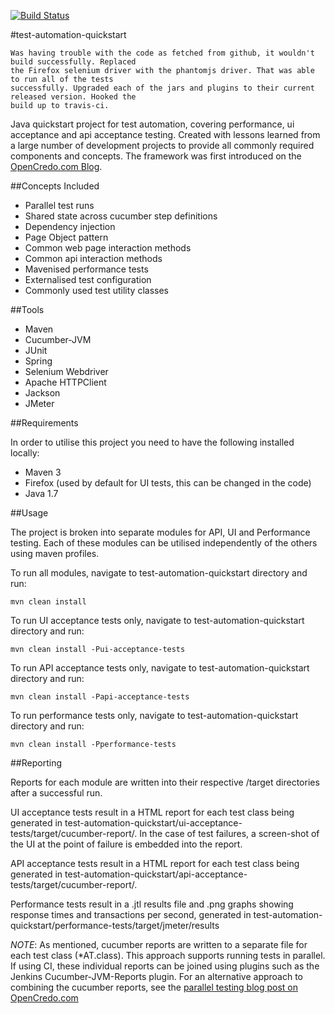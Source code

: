 [![Build Status](https://travis-ci.org/andyglick/test-automation-quickstart.png)](https://travis-ci.org/andyglick/test-automation-quickstart)

#test-automation-quickstart

    Was having trouble with the code as fetched from github, it wouldn't build successfully. Replaced
    the Firefox selenium driver with the phantomjs driver. That was able to run all of the tests
    successfully. Upgraded each of the jars and plugins to their current released version. Hooked the
    build up to travis-ci.

Java quickstart project for test automation, covering performance, ui acceptance and api acceptance testing.
Created with lessons learned from a large number of development projects to provide all commonly required components and concepts.
The framework was first introduced on the [OpenCredo.com Blog](http://www.opencredo.com/2014/11/04/test-automation-quickstart-framework/).

##Concepts Included

* Parallel test runs
* Shared state across cucumber step definitions
* Dependency injection
* Page Object pattern
* Common web page interaction methods
* Common api interaction methods
* Mavenised performance tests
* Externalised test configuration
* Commonly used test utility classes

##Tools

* Maven
* Cucumber-JVM
* JUnit
* Spring
* Selenium Webdriver
* Apache HTTPClient
* Jackson
* JMeter

##Requirements

In order to utilise this project you need to have the following installed locally:

* Maven 3
* Firefox (used by default for UI tests, this can be changed in the code)
* Java 1.7

##Usage

The project is broken into separate modules for API, UI and Performance testing. Each of these modules can be utilised independently of the others using maven profiles.

To run all modules, navigate to test-automation-quickstart directory and run:

`mvn clean install`

To run UI acceptance tests only, navigate to test-automation-quickstart directory and run:

`mvn clean install -Pui-acceptance-tests`

To run API acceptance tests only, navigate to test-automation-quickstart directory and run:

`mvn clean install -Papi-acceptance-tests`

To run performance tests only, navigate to test-automation-quickstart directory and run:

`mvn clean install -Pperformance-tests`

##Reporting

Reports for each module are written into their respective /target directories after a successful run.

UI acceptance tests result in a HTML report for each test class being generated in test-automation-quickstart/ui-acceptance-tests/target/cucumber-report/.
In the case of test failures, a screen-shot of the UI at the point of failure is embedded into the report.

API acceptance tests result in a HTML report for each test class being generated in test-automation-quickstart/api-acceptance-tests/target/cucumber-report/.

Performance tests result in a .jtl results file and .png graphs showing response times and transactions per second, generated in test-automation-quickstart/performance-tests/target/jmeter/results

*NOTE*:
As mentioned, cucumber reports are written to a separate file for each test class (*AT.class). This approach supports running tests in parallel.
If using CI, these individual reports can be joined using plugins such as the Jenkins Cucumber-JVM-Reports plugin.
For an alternative approach to combining the cucumber reports, see the [parallel testing blog post on OpenCredo.com](http://www.opencredo.com/2013/07/02/running-cucumber-jvm-tests-in-parallel)
